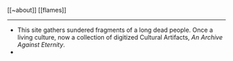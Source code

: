 [[~about]]
[[flames]]
***

- This site gathers sundered fragments of a long dead people. Once a living culture, now a collection of digitized Cultural Artifacts, *An Archive Against Eternity*.
- 